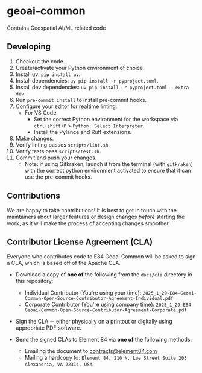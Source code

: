 # geoai-common
Contains Geospatial AI/ML related code

## Developing

1. Checkout the code.
1. Create/activate your Python environment of choice.
1. Install uv: `pip install uv`.
1. Install dependencies: `uv pip install -r pyproject.toml`.
1. Install dev dependencies: `uv pip install -r pyproject.toml --extra dev`.
1. Run `pre-commit install` to install pre-commit hooks.
1. Configure your editor for realtime linting:
	- For VS Code:
		- Set the correct Python environment for the workspace via `ctrl+shift+P` > `Python: Select Interpreter`.
		- Install the Pylance and Ruff extensions.
1. Make changes.
1. Verify linting passes `scripts/lint.sh`.
1. Verify tests pass `scripts/test.sh`.
1. Commit and push your changes.
	- Note: if using Gitkraken, launch it from the terminal (with `gitkraken`) with the correct python environment activated to ensure that it can use the pre-commit hooks.

## Contributions

We are happy to take contributions! It is best to get in touch with the maintainers about larger features or design changes *before* starting the work, as it will make the process of accepting changes smoother.

## Contributor License Agreement (CLA)

Everyone who contributes code to E84 Geoai Common will be asked to sign a CLA, which is based off of the Apache CLA.

- Download a copy of **one of** the following from the `docs/cla` directory in this repository:

  - Individual Contributor (You're using your time): `2025_1_29-E84-Geoai-Common-Open-Source-Contributor-Agreement-Individual.pdf`
  - Corporate Contributor (You're using company time): `2025_1_29-E84-Geoai-Common-Open-Source-Contributor-Agreement-Corporate.pdf`

- Sign the CLA -- either physically on a printout or digitally using appropriate PDF software.

- Send the signed CLAs to Element 84 via **one of** the following methods:

  - Emailing the document to contracts@element84.com
  - Mailing a hardcopy to: ``Element 84, 210 N. Lee Street Suite 203 Alexandria, VA 22314, USA``.
